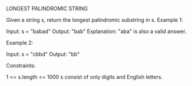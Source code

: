 LONGEST PALINDROMIC STRING



Given a string s, return the longest palindromic substring in s.
Example 1:

Input: s = "babad"
Output: "bab"
Explanation: "aba" is also a valid answer.


Example 2:

Input: s = "cbbd"
Output: "bb"
 
Constraints:

1 <= s.length <= 1000
s consist of only digits and English letters.
